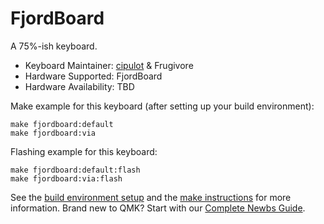 # FjordBoard

A 75%-ish keyboard.

* Keyboard Maintainer: [cipulot](https://github.com/cipulot) & Frugivore
* Hardware Supported: FjordBoard
* Hardware Availability: TBD

Make example for this keyboard (after setting up your build environment):

    make fjordboard:default
    make fjordboard:via

Flashing example for this keyboard:

    make fjordboard:default:flash
    make fjordboard:via:flash

See the [build environment setup](https://docs.qmk.fm/#/getting_started_build_tools) and the [make instructions](https://docs.qmk.fm/#/getting_started_make_guide) for more information. Brand new to QMK? Start with our [Complete Newbs Guide](https://docs.qmk.fm/#/newbs).
